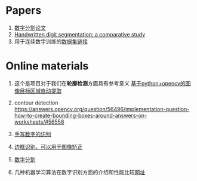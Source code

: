 # Papers
1. [数字分割论文](https://www.etsmtl.ca/Unites-de-recherche/LIVIA/Recherche-et-innovation/Publications/Publications-2018/Hochuli_PR_2018.pdf)
2. [Handwritten digit segmentation: a comparative study](https://link.springer.com/content/pdf/10.1007%2Fs10032-012-0185-9.pdf)
3. 用于连续数字训练的[数据集链接](https://www.nist.gov/srd/nist-special-database-19)

# Online materials
1. 这个是项目对于我们在**轮廓检测**方面具有参考意义 [基于python+opencv的图像目标区域自动提取](https://blog.csdn.net/jinyuan7708/article/details/81609834)

2. contour detection https://answers.opencv.org/question/56496/implementation-question-how-to-create-bounding-boxes-around-answers-on-worksheets/#56558
3. [手写数字的识别](https://blog.csdn.net/xiaosongshine/article/details/84676958)
4. [边框识别，可以用于图像矫正](https://blog.csdn.net/qq_33000225/article/details/65934830)
5. [数字分割](https://blog.csdn.net/qq_33000225/article/details/73123880)
6. 几种机器学习算法在数字识别方面的介绍和性能比较[网址](https://medium.com/@himanshubeniwal/handwritten-digit-recognition-using-machine-learning-ad30562a9b64)